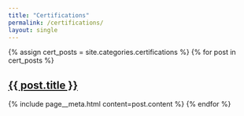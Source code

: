 ```yaml
---
title: "Certifications"
permalink: /certifications/
layout: single
---
```


{% assign cert_posts = site.categories.certifications %}
{% for post in cert_posts %}
  <h2><a href="{{ post.url | relative_url }}">{{ post.title }}</a></h2>
  {% include page__meta.html content=post.content %}
{% endfor %}
